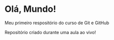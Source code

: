# Olá, Mundo!
 Meu primeiro respositório do curso de Git e GitHub

 Repositório criado durante uma aula ao vivo!